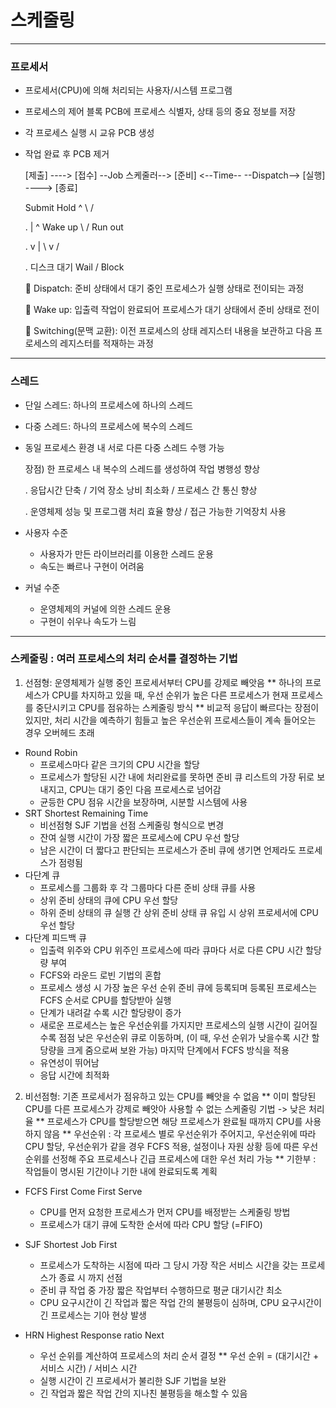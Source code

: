 # 스케줄링

---

### 프로세서

- 프로세서(CPU)에 의해 처리되는 사용자/시스템 프로그램
- 프로세스의 제어 블록 PCB에 프로세스 식별자, 상태 등의 중요 정보를 저장
- 각 프로세스 실행 시 교유 PCB 생성
- 작업 완료 후 PCB 제거

  [제출]  ---->  [접수]  --Job 스케줄러-->  [준비]  <--Time--  --Dispatch-->  [실행]  ---->  [종료]

  Submit         Hold                   ^   \                               /

  .              |  ^                Wake up  \                           /  Run out

  .              v  |                           \                   v   /

  .             디스크                               대기 Wail / Block

  🚀️ Dispatch: 준비 상태에서 대기 중인 프로세스가 실행 상태로 전이되는 과정

  🚀️ Wake up: 입출력 작업이 완료되어 프로세스가 대기 상태에서 준비 상태로 전이

  🚀️ Switching(문맥 교환): 이전 프로세스의 상태 레지스터 내용을 보관하고 다음 프로세스의 레지스터를 적재하는 과정

---

### 스레드

- 단일 스레드: 하나의 프로세스에 하나의 스레드
- 다중 스레드: 하나의 프로세스에 복수의 스레드
- 동일 프로세스 환경 내 서로 다른 다중 스레드 수행 가능

  장점) 한 프로세스 내 복수의 스레드를 생성하여 작업 병행성 향상

  .    응답시간 단축 / 기억 장소 낭비 최소화 / 프로세스 간 통신 향상

  .    운영체제 성능 및 프로그램 처리 효율 향상 / 접근 가능한 기억장치 사용
- 사용자 수준

  - 사용자가 만든 라이브러리를 이용한 스레드 운용
  - 속도는 빠르나 구현이 어려움
- 커널 수준

  - 운영체제의 커널에 의한 스레드 운용
  - 구현이 쉬우나 속도가 느림

---

### 스케줄링 : 여러 프로세스의 처리 순서를 결정하는 기법

1) 선점형: 운영체제가 실행 중인 프로세서부터 CPU를 강제로 빼앗음
   ** 하나의 프로세스가 CPU를 차지하고 있을 때, 우선 순위가 높은 다른 프로세스가 현재 프로세스를 중단시키고 CPU를 점유하는 스케줄링 방식
   ** 비교적 응답이 빠르다는 장점이 있지만, 처리 시간을 예측하기 힘들고 높은 우선순위 프로세스들이 계속 들어오는 경우 오버헤드 초래

* Round Robin
  * 프로세스마다 같은 크기의 CPU 시간을 할당
  * 프로세스가 할당된 시간 내에 처리완료를 못하면 준비 큐 리스트의 가장 뒤로 보내지고, CPU는 대기 중인 다음 프로세스로 넘어감
  * 균등한 CPU 점유 시간을 보장하며, 시분할 시스템에 사용
* SRT Shortest Remaining Time
  * 비선점형 SJF 기법을 선점 스케줄링 형식으로 변경
  * 잔여 실행 시간이 가장 짧은 프로세스에 CPU 우선 할당
  * 남은 시간이 더 짧다고 판단되는 프로세스가 준비 큐에 생기면 언제라도 프로세스가 점령됨
* 다단계 큐
  * 프로세스를 그룹화 후 각 그룹마다 다른 준비 상태 큐를 사용
  * 상위 준비 상태의 큐에 CPU 우선 할당
  * 하위 준비 상태의 큐 실행 간 상위 준비 상태 큐 유입 시 상위 프로세서에 CPU 우선 할당
* 다단계 피드백 큐
  * 입출력 위주와 CPU 위주인 프로세스에 따라 큐마다 서로 다른 CPU 시간 할당량 부여
  * FCFS와 라운드 로빈 기법의 혼합
  * 프로세스 생성 시 가장 높은 우선 순위 준비 큐에 등록되며 등록된 프로세스는 FCFS 순서로 CPU를 할당받아 실행
  * 단계가 내려갈 수록 시간 할당량이 증가
  * 새로운 프로세스는 높은 우선순위를 가지지만 프로세스의 실행 시간이 길어질수록 점점 낮은 우선순위 큐로 이동하며, (이 때, 우선 순위가 낮을수록 시간 할당량을 크게 줌으로써 보완 가능) 마지막 단계에서 FCFS 방식을 적용
  * 유연성이 뛰어남
  * 응답 시간에 최적화

2. 비선점형: 기존 프로세서가 점유하고 있는 CPU를 빼앗을 수 없음
   ** 이미 할당된 CPU를 다른 프로세스가 강제로 빼앗아 사용할 수 없는 스케줄링 기법 -> 낮은 처리율
   ** 프로세스가 CPU를 할당받으면 해당 프로세스가 완료될 때까지 CPU를 사용하지 않음
   ** 우선순위 : 각 프로세스 별로 우선순위가 주어지고, 우선순위에 따라 CPU 할당, 우선순위가 같을 경우 FCFS 적용, 설정이나 자원 상황 등에 따른 우선순위를 선정해 주요 프로세스나 긴급 프로세스에 대한 우선 처리 가능
   ** 기한부 : 작업들이 명시된 기간이나 기한 내에 완료되도록 계획

* FCFS First Come First Serve

  - CPU를 먼저 요청한 프로세스가 먼저 CPU를 배정받는 스케줄링 방법
  - 프로세스가 대기 큐에 도착한 순서에 따라 CPU 할당 (=FIFO)
* SJF Shortest Job First

  * 프로세스가 도착하는 시점에 따라 그 당시 가장 작은 서비스 시간을 갖는 프로세스가 종료 시 까지 선점
  * 준비 큐 작업 중 가장 짧은 작업부터 수행하므로 평균 대기시간 최소
  * CPU 요구시간이 긴 작업과 짧은 작업 간의 불평등이 심하며, CPU 요구시간이 긴 프로세스는 기아 현상 발생
* HRN Highest Response ratio Next

  * 우선 순위를 계산하여 프로세스의 처리 순서 결정
    ** 우선 순위 = (대기시간 + 서비스 시간) / 서비스 시간
  * 실행 시간이 긴 프로세서가 불리한 SJF 기법을 보완
  * 긴 작업과 짧은 작업 간의 지나친 불평등을 해소할 수 있음
